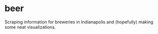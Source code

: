 # beer
Scraping information for breweries in Indianapolis and (hopefully) making some neat visualizations. 
